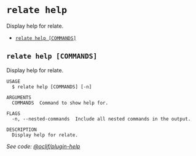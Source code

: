 `relate help`
=============

Display help for relate.

* [`relate help [COMMANDS]`](#relate-help-commands)

## `relate help [COMMANDS]`

Display help for relate.

```
USAGE
  $ relate help [COMMANDS] [-n]

ARGUMENTS
  COMMANDS  Command to show help for.

FLAGS
  -n, --nested-commands  Include all nested commands in the output.

DESCRIPTION
  Display help for relate.
```

_See code: [@oclif/plugin-help](https://github.com/oclif/plugin-help/blob/v5.2.8/src/commands/help.ts)_
